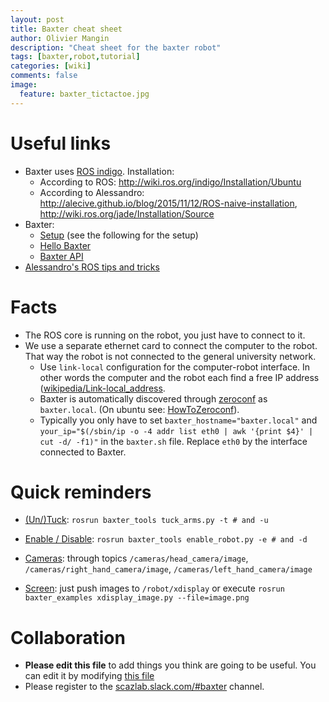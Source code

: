 ```yaml
---
layout: post
title: Baxter cheat sheet
author: Olivier Mangin
description: "Cheat sheet for the baxter robot"
tags: [baxter,robot,tutorial]
categories: [wiki]
comments: false
image:
  feature: baxter_tictactoe.jpg
---
```


# Useful links

- Baxter uses [ROS indigo](http://wiki.ros.org/indigo). Installation:
  - According to ROS: <http://wiki.ros.org/indigo/Installation/Ubuntu>
  - According to Alessandro: <http://alecive.github.io/blog/2015/11/12/ROS-naive-installation>, <http://wiki.ros.org/jade/Installation/Source>
- Baxter:
  - [Setup](http://sdk.rethinkrobotics.com/wiki/Workstation_Setup) (see the following for the setup)
  - [Hello Baxter](http://sdk.rethinkrobotics.com/wiki/Hello_Baxter)
  - [Baxter API](http://sdk.rethinkrobotics.com/wiki/API_Reference)
- [Alessandro's ROS tips and tricks](http://alecive.github.io/blog/2016/02/08/ROS-concepts/)

# Facts

- The ROS core is running on the robot, you just have to connect to it.
- We use a separate ethernet card to connect the computer to the robot. That way the robot is not connected to the general university network.
  - Use `link-local` configuration for the computer-robot interface. In other words the computer and the robot each find a free IP address ([wikipedia/Link-local_address](https://en.wikipedia.org/wiki/Link-local_address).
  - Baxter is automatically discovered through [zeroconf](https://en.wikipedia.org/wiki/Zero-configuration_networking) as `baxter.local`. (On ubuntu see: [HowToZeroconf](https://help.ubuntu.com/community/HowToZeroconf)).
  - Typically you only have to set `baxter_hostname="baxter.local"` and `your_ip="$(/sbin/ip -o -4 addr list eth0 | awk '{print $4}' | cut -d/ -f1)"` in the `baxter.sh` file. Replace `eth0` by the interface connected to Baxter.

# Quick reminders

- [(Un/)Tuck](https://github.com/RethinkRobotics/sdk-docs/wiki/Tuck-Arms-Example): `rosrun baxter_tools tuck_arms.py -t # and -u`

- [Enable / Disable](http://sdk.rethinkrobotics.com/wiki/Enable_Robot_Tool): `rosrun baxter_tools enable_robot.py -e # and -d`

- [Cameras](http://sdk.rethinkrobotics.com/wiki/API_Reference#Cameras): through topics `/cameras/head_camera/image`, `/cameras/right_hand_camera/image`, `/cameras/left_hand_camera/image`

- [Screen](http://sdk.rethinkrobotics.com/wiki/API_Reference#Screen_.28xdisplay.29): just push images to `/robot/xdisplay` or execute
  `rosrun baxter_examples xdisplay_image.py --file=image.png`

# Collaboration

- **Please edit this file** to add things you think are going to be useful. You can edit it by modifying [this file](https://github.com/ScazLab/ScazLab.github.io/blob/master/_posts/2015-02-19-Baxter-cheat-sheet.md)
- Please register to the [scazlab.slack.com/#baxter](https://scazlab.slack.com/messages/baxter/) channel.
